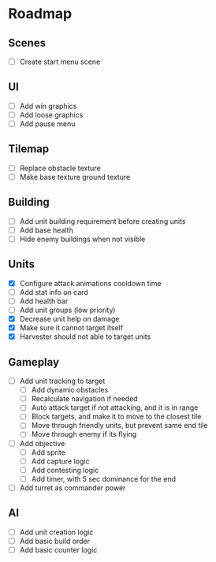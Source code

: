# Roadmap

## Scenes

- [ ] Create start menu scene

## UI

- [ ] Add win graphics
- [ ] Add loose graphics
- [ ] Add pause menu

## Tilemap

- [ ] Replace obstacle texture
- [ ] Make base texture ground texture

## Building

- [ ] Add unit building requirement before creating units
- [ ] Add base health
- [ ] Hide enemy buildings when not visible

## Units

- [x] Configure attack animations cooldown time
- [ ] Add stat info on card
- [ ] Add health bar
- [ ] Add unit groups (low priority)
- [X] Decrease unit help on damage
- [x] Make sure it cannot target itself
- [X] Harvester should not able to target units

## Gameplay

- [ ] Add unit tracking to target
  - [ ] Add dynamic obstacles
  - [ ] Recalculate navigation if needed
  - [ ] Auto attack target if not attacking, and it is in range
  - [ ] Block targets, and make it to move to the closest tile
  - [ ] Move through friendly units, but prevent same end tile
  - [ ] Move through enemy if its flying
- [ ] Add objective
  - [ ] Add sprite
  - [ ] Add capture logic
  - [ ] Add contesting logic
  - [ ] Add timer, with 5 sec dominance for the end
- [ ] Add turret as commander power
    
## AI

- [ ] Add unit creation logic
- [ ] Add basic build order
- [ ] Add basic counter logic